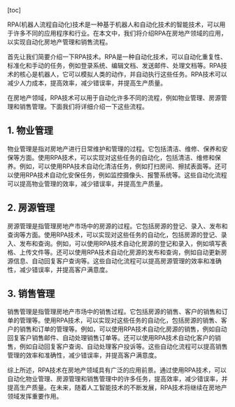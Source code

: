 
[toc]                    
                
                
RPA(机器人流程自动化)技术是一种基于机器人和自动化技术的智能技术，可以用于许多不同的应用程序和行业。在本文中，我们将介绍RPA在房地产领域的应用，以实现自动化房地产管理和销售流程。

首先让我们简要介绍一下RPA技术。RPA是一种自动化技术，可以自动化重复性、标准化和手动的任务，例如登录系统、编辑文档、发送邮件、处理文档等。RPA技术的核心是机器人，它可以模拟人类的动作，并自动执行这些任务。RPA技术可以减少人力成本，提高效率，减少错误率，并提高生产质量。

在房地产领域，RPA技术可以用于自动化许多不同的流程，例如物业管理、房源管理和销售管理。下面我们将详细介绍一下这些流程。

## 1. 物业管理

物业管理是指对房地产进行日常维护和管理的过程。它包括清洁、维修、保养和安保等方面。使用RPA技术，可以实现对这些任务的自动化，包括清洁、维修和保养。例如，可以使用RPA技术自动化清洁任务，例如打扫房间、擦拭表面等。还可以使用RPA技术自动化安保任务，例如监控摄像头、报警系统等。这些自动化流程可以提高物业管理的效率，减少错误率，并提高生产质量。

## 2. 房源管理

房源管理是指管理房地产市场中的房源的过程。它包括房源的登记、录入、发布和查询等方面。使用RPA技术，可以实现对这些任务的自动化，包括房源的登记、录入、发布和查询。例如，可以使用RPA技术自动化房源的登记和录入，例如填写表格、上传文件等。还可以使用RPA技术自动化房源的发布和查询，例如自动更新房源信息、自动回复客户查询等。这些自动化流程可以提高房源管理的效率和准确性，减少错误率，并提高客户满意度。

## 3. 销售管理

销售管理是指管理房地产市场中的销售过程。它包括房源的销售、客户的销售和订单的管理等。使用RPA技术，可以实现对这些任务的自动化，包括房源的销售、客户的销售和订单的管理等。例如，可以使用RPA技术自动化房源的销售，例如自动回复客户销售邮件、自动处理销售订单等。还可以使用RPA技术自动化客户的销售，例如自动回复客户查询、自动处理客户投诉等。这些自动化流程可以提高销售管理的效率和准确性，减少错误率，并提高客户满意度。

综上所述，RPA技术在房地产领域具有广泛的应用前景。通过使用RPA技术，可以自动化物业管理、房源管理和销售管理中的许多任务，提高效率，减少错误率，并提高生产质量。在未来，随着人工智能技术的不断发展，RPA技术将继续在房地产领域发挥重要作用。

